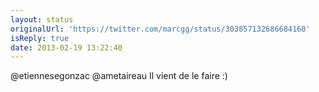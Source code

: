 ```yaml
---
layout: status
originalUrl: 'https://twitter.com/marcgg/status/303857132686684160'
isReply: true
date: 2013-02-19 13:22:40
---
```


@etiennesegonzac @ametaireau Il vient de le faire :)
